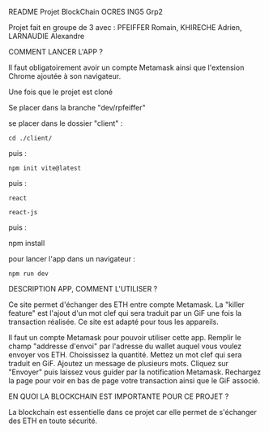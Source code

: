 README Projet BlockChain OCRES ING5 Grp2

Projet fait en groupe de 3 avec : PFEIFFER Romain, KHIRECHE Adrien, LARNAUDIE Alexandre 

COMMENT LANCER L'APP ?

Il faut obligatoirement avoir un compte Metamask ainsi que l'extension Chrome ajoutée à son navigateur.

Une fois que le projet est cloné

Se placer dans la branche "dev/rpfeiffer"

se placer dans le dossier "client" :

    cd ./client/

puis :

    npm init vite@latest

puis : 

    react

    react-js

puis : 

npm install

pour lancer l'app dans un navigateur :

    npm run dev


DESCRIPTION APP, COMMENT L'UTILISER ?

Ce site permet d'échanger des ETH entre compte Metamask. La "killer feature" est l'ajout d'un mot clef qui sera traduit par un GiF une fois la transaction réalisée. Ce site est adapté pour tous les appareils.

Il faut un compte Metamask pour pouvoir utiliser cette app. 
Remplir le champ "addresse d'envoi" par l'adresse du wallet auquel vous voulez envoyer vos ETH.
Choississez la quantité.
Mettez un mot clef qui sera traduit en GiF.
Ajoutez un message de plusieurs mots.
Cliquez sur "Envoyer" puis laissez vous guider par la notification Metamask.
Rechargez la page pour voir en bas de page votre transaction ainsi que le GiF associé. 

EN QUOI LA BLOCKCHAIN EST IMPORTANTE POUR CE PROJET ?

La blockchain est essentielle dans ce projet car elle permet de s'échanger des ETH en toute sécurité. 